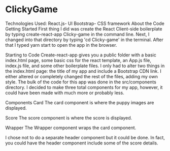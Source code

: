 # ClickyGame
Technologies Used:
React.js- UI
Bootstrap- CSS framework
About the Code
Getting Started
First thing I did was create the React Client-side boilerplate by typing create-react-app Clicky-game in the command line. Next, I changed into that directory by typing 'cd Clicky-game' in the terminal. After that I typed yarn start to open the app in the browser.

Starting to Code
Create-react-app gives you a public folder with a basic index.html page, some basic css for the react template, an App.js file, index.js file, and some other boilerplate files. I only had to alter two things in the index.html page: the title of my app and include a Bootstrap CDN link. I either altered or completely changed the rest of the files, adding my own style. The bulk of the code for this app was done in the src/components directory. I decided to make three total components for my app, however, it could have been made with much more or probably less.

Components
Card
The card component is where the puppy images are displayed.

Score
The score component is where the score is displayed.

Wrapper
The Wrapper component wraps the card component.

I chose not to do a separate header component but it could be done. In fact, you could have the header component include some of the score details.
